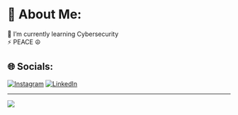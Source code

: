 # 💫 About Me:
🌱 I’m currently learning Cybersecurity<br>⚡ PEACE ☮️ 


## 🌐 Socials:
[![Instagram](https://img.shields.io/badge/Instagram-%23E4405F.svg?logo=Instagram&logoColor=white)](https://instagram.com/@natenobb) [![LinkedIn](https://img.shields.io/badge/LinkedIn-%230077B5.svg?logo=linkedin&logoColor=white)](https://linkedin.com/in/https://www.linkedin.com/in/nathan-ananta-budiman/) 


---
[![](https://visitcount.itsvg.in/api?id=natenobb&icon=2&color=5)](https://visitcount.itsvg.in)

